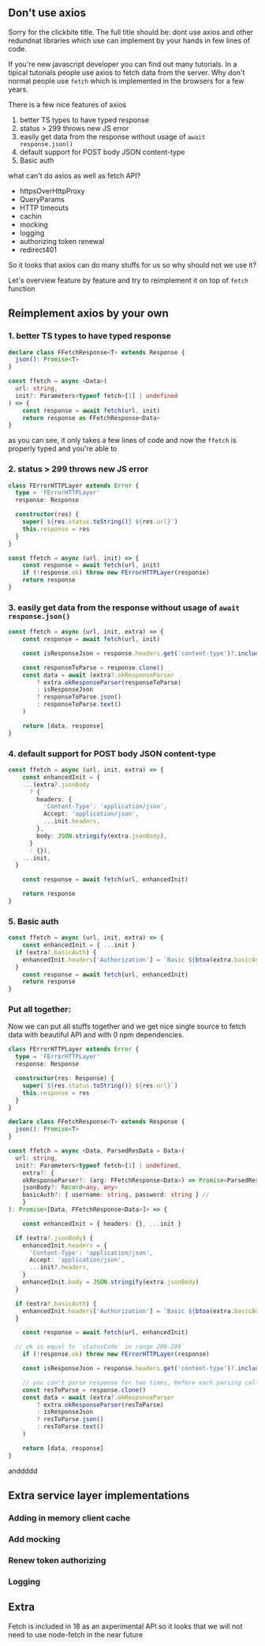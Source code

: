 
## Don't use axios


Sorry for the clickbite title. The full title should be: dont use axios and other redundnat libraries which use can implement by your hands in few lines of code.

If you're new javascript developer you can find out many tutorials. In a tipical tutorials people use axios to fetch data from the server. Why don't normal people use `fetch` which is implemented in the browsers for a few years.

There is a few nice features of axios
1. better TS types to have typed response
2. status > 299 throws new JS error
3. easily get data from the response without usage of `await response.json()`	
4. default support for POST body JSON content-type
5. Basic auth


what can't do axios as well as fetch API?

- httpsOverHttpProxy
- QueryParams
- HTTP timeouts
- cachin
- mocking
- logging
- authorizing token renewal
- redirect401

So it looks that axios can do many stuffs for us so why should not we use it?

Let's overview feature by feature and try to reimplement it on top of `fetch` function


## Reimplement axios by your own

### 1. better TS types to have typed response

```ts
declare class FFetchResponse<T> extends Response {
  json(): Promise<T>
}

const ffetch = async <Data>(
  url: string,
  init?: Parameters<typeof fetch>[1] | undefined
) => {
	const response = await fetch(url, init) 
	return response as FFetchResponse<Data>
}

```

as you can see, it only takes a few lines of code and now the `ffetch` is properly typed and you're able to 



### 2. status > 299 throws new JS error

```ts
class FErrorHTTPLayer extends Error {
  type = 'FErrorHTTPLayer'
  response: Response

  constructor(res) {
    super(`${res.status.toString()} ${res.url}`)
    this.response = res
  }
}

const ffetch = async (url, init) => {
	const response = await fetch(url, init)
	if (!response.ok) throw new FErrorHTTPLayer(response)
	return response
}
```



### 3. easily get data from the response without usage of `await response.json()`	

```ts
const ffetch = async (url, init, extra) => {
	const response = await fetch(url, init)

	const isResponseJson = response.headers.get('content-type')?.includes('application/json')

	const responseToParse = response.clone()
	const data = await (extra?.okResponseParser
		? extra.okResponseParser(responseToParse)
		: isResponseJson
		? responseToParse.json()
		: responseToParse.text()
	)

	return [data, response]
}
```


### 4. default support for POST body JSON content-type

```ts
const ffetch = async (url, init, extra) => {
	const enhancedInit = {
    ...(extra?.jsonBody 
      ? {
        headers: {
          'Content-Type': 'application/json',
          Accept: 'application/json',
          ...init.headers,
        },
        body: JSON.stringify(extra.jsonBody),
      }
      : {}),
    ...init,
  }

	const response = await fetch(url, enhancedInit)

	return response
}
```


### 5. Basic auth

```ts
const ffetch = async (url, init, extra) => {
	const enhancedInit = { ...init }
  if (extra?.basicAuth) {
    enhancedInit.headers['Authorization'] = `Basic ${btoa(extra.basicAuth.username + ":" + extra.basicAuth.password)}`
  }
	const response = await fetch(url, enhancedInit)
	return response
}
```

### Put all together:

Now we can put all stuffs together and we get nice single source to fetch data with beautiful API and with 0 npm dependencies.

```ts
class FErrorHTTPLayer extends Error {
  type = 'FErrorHTTPLayer'
  response: Response

  constructor(res: Response) {
    super(`${res.status.toString()} ${res.url}`)
    this.response = res
  }
}

declare class FFetchResponse<T> extends Response {
  json(): Promise<T>
}

const ffetch = async <Data, ParsedResData = Data>(
  url: string,
  init?: Parameters<typeof fetch>[1] | undefined,
	extra?: {
    okResponseParser?: (arg: FFetchResponse<Data>) => Promise<ParsedResData>
    jsonBody?: Record<any, any>
    basicAuth?: { username: string, password: string } // 
	}
): Promise<[Data, FFetchResponse<Data>]> => {

	const enhancedInit = { headers: {}, ...init }

  if (extra?.jsonBody) {
    enhancedInit.headers = {
      'Content-Type': 'application/json',
      Accept: 'application/json',
      ...init?.headers,
    }
    enhancedInit.body = JSON.stringify(extra.jsonBody)
  }

  if (extra?.basicAuth) {
    enhancedInit.headers['Authorization'] = `Basic ${btoa(extra.basicAuth.username + ":" + extra.basicAuth.password)}`
  }

	const response = await fetch(url, enhancedInit)

  // ok is equal to `statusCode` in range 200-299`
	if (!response.ok) throw new FErrorHTTPLayer(response)

	const isResponseJson = response.headers.get('content-type')?.includes('application/json')

	// you can't parse response for two times, before each parsing call the `.clone()` method
	const resToParse = response.clone()
	const data = await (extra?.okResponseParser
		? extra.okResponseParser(resToParse)
		: isResponseJson
		? resToParse.json()
		: resToParse.text()
	)

	return [data, response]
}

```

anddddd

## Extra service layer implementations

### Adding in memory client cache

### Add mocking

### Renew token authorizing

### Logging


## Extra

Fetch is included in 18 as an axperimental API so it looks that we will not need to use node-fetch in the near future